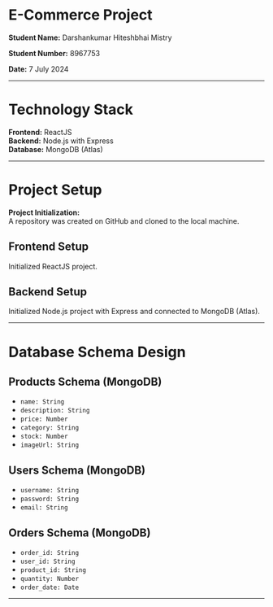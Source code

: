# **E-Commerce Project**

**Student Name:** Darshankumar Hiteshbhai Mistry

**Student Number:** 8967753

**Date:** 7 July 2024

------------------------------------------------------------------------------------

# Technology Stack

**Frontend:** ReactJS  
**Backend:** Node.js with Express  
**Database:** MongoDB (Atlas)

-------------------------------------------------------------------------------------

# Project Setup

**Project Initialization:**  
A repository was created on GitHub and cloned to the local machine.

## Frontend Setup
Initialized ReactJS project.

## Backend Setup
Initialized Node.js project with Express and connected to MongoDB (Atlas).

-------------------------------------------------------------------------------------

# Database Schema Design

## Products Schema (MongoDB)
- `name: String`
- `description: String`
- `price: Number`
- `category: String`
- `stock: Number`
- `imageUrl: String`

## Users Schema (MongoDB)
- `username: String`
- `password: String`
- `email: String`

## Orders Schema (MongoDB)
- `order_id: String`
- `user_id: String`
- `product_id: String`
- `quantity: Number`
- `order_date: Date`

-------------------------------------------------------------------------------------
